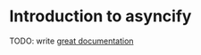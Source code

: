 # Introduction to asyncify

TODO: write [great documentation](http://jacobian.org/writing/what-to-write/)

